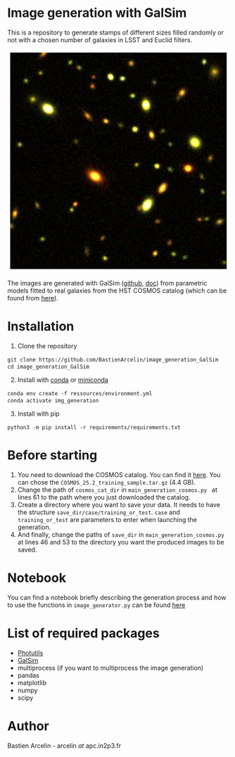 # Image generation with GalSim 
This is a repository to generate stamps of different sizes filled randomly or not with a chosen number of galaxies in LSST and Euclid filters.

<p align="center">
  <img src="/img/field_test.png" title="field_image">
</p>

The images are generated with GalSim ([github](https://github.com/GalSim-developers/GalSim), [doc](http://galsim-developers.github.io/GalSim/_build/html/index.html)) from parametric models fitted to real galaxies from the HST COSMOS catalog (which can be found from [here](https://github.com/GalSim-developers/GalSim/wiki/RealGalaxy%20Data)).

# Installation
1. Clone the repository
```
git clone https://github.com/BastienArcelin/image_generation_GalSim
cd image_generation_GalSim
```
2. Install with [conda](https://www.anaconda.com/products/individual) or [miniconda](https://docs.conda.io/en/latest/miniconda.html)
```
conda env create -f ressources/environment.yml
conda activate img_generation
```
3. Install with pip
```
python3 -m pip install -r requirements/requirements.txt
```

# Before starting
1. You need to download the COSMOS catalog. You can find it [here](https://zenodo.org/record/3242143#.Xv2pTvLgq9Y). You can chose the ```COSMOS_25.2_training_sample.tar.gz``` (4.4 GB).
2. Change the path of ```cosmos_cat_dir``` in ```main_generation_cosmos.py ``` at lines 61 to the path where you just downloaded the catalog.
3. Create a directory where you want to save your data. It needs to have the structure ```save_dir/case/training_or_test```. ```case``` and ```training_or_test``` are parameters to enter when launching the generation.
4. And finally, change the paths of ```save_dir``` in ```main_generation_cosmos.py ``` at lines 46 and 53 to the directory you want the produced images to be saved.

# Notebook
You can find a notebook briefly describing the generation process and how to use the functions in ```image_generator.py``` can be found [here](https://github.com/BastienArcelin/image_generation_GalSim/tree/master/notebooks)

# List of required packages
- [Photutils](https://photutils.readthedocs.io/en/stable/#)
- [GalSim](https://github.com/GalSim-developers/GalSim)
- multiprocess (if you want to multiprocess the image generation)
- pandas
- matplotlib
- numpy
- scipy

# Author
Bastien Arcelin - arcelin *at* apc.in2p3.fr
